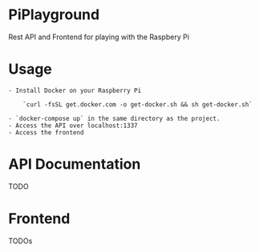 # PiPlayground

Rest API and Frontend for playing with the Raspbery Pi

# Usage
    - Install Docker on your Raspberry Pi
    
        `curl -fsSL get.docker.com -o get-docker.sh && sh get-docker.sh`
        
    - `docker-compose up` in the same directory as the project.
    - Access the API over localhost:1337
    - Access the frontend 
# API Documentation

TODO

# Frontend

TODOs